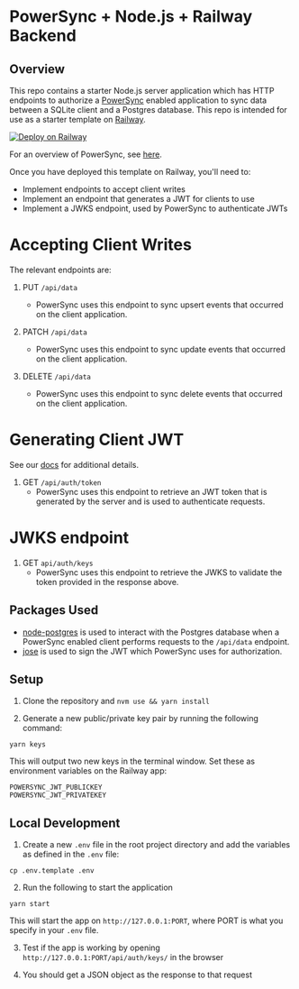 # PowerSync + Node.js + Railway Backend

## Overview
This repo contains a starter Node.js server application which has HTTP endpoints to authorize a [PowerSync](https://www.powersync.com/) enabled application to sync data between a SQLite client and a Postgres database. This repo is intended for use as a starter template on [Railway](https://railway.app/).

[![Deploy on Railway](https://railway.app/button.svg)](https://railway.app/template/RfZi6y?referralCode=2vw_V9)

For an overview of PowerSync, see [here](https://docs.powersync.com/overview/powersync-overview).

Once you have deployed this template on Railway, you'll need to:

- Implement endpoints to accept client writes
- Implement an endpoint that generates a JWT for clients to use
- Implement a JWKS endpoint, used by PowerSync to authenticate JWTs

# Accepting Client Writes

The relevant endpoints are:

1. PUT `/api/data`

   - PowerSync uses this endpoint to sync upsert events that occurred on the client application.

2. PATCH `/api/data`

   - PowerSync uses this endpoint to sync update events that occurred on the client application.

3. DELETE `/api/data`

    - PowerSync uses this endpoint to sync delete events that occurred on the client application.

# Generating Client JWT

See our [docs](https://docs.powersync.com/usage/installation/authentication-setup/custom) for additional details.

1. GET `/api/auth/token`
   -  PowerSync uses this endpoint to retrieve an JWT token that is generated by the server and is used to authenticate requests.

# JWKS endpoint
   
1. GET `api/auth/keys` 
   - PowerSync uses this endpoint to retrieve the JWKS to validate the token provided in the response above.  

## Packages Used
- [node-postgres](https://github.com/brianc/node-postgres)  is used to interact with the Postgres database when a PowerSync enabled client performs requests to the `/api/data` endpoint.
- [jose](https://github.com/panva/jose) is used to sign the JWT which PowerSync uses for authorization.

## Setup

1. Clone the repository and `nvm use && yarn install`

2. Generate a new public/private key pair by running the following command:
```shell
yarn keys
```
This will output two new keys in the terminal window. Set these as environment variables on the Railway app:
```shell
POWERSYNC_JWT_PUBLICKEY
POWERSYNC_JWT_PRIVATEKEY
```
## Local Development
1. Create a new `.env` file in the root project directory and add the variables as defined in the `.env` file:
```shell
cp .env.template .env
```
2. Run the following to start the application
```shell
yarn start
```
This will start the app on `http://127.0.0.1:PORT`, where PORT is what you specify in your `.env` file.

3. Test if the app is working by opening `http://127.0.0.1:PORT/api/auth/keys/` in the browser

4. You should get a JSON object as the response to that request
